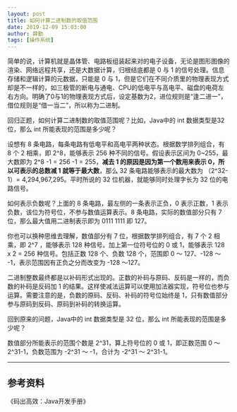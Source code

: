 ```yaml
---
layout: post
title: 如何计算二进制数的取值范围
date: 2019-12-09 15:03:00
author: 薛勤
tags: [操作系统]
---
```

简单的说，计算机就是晶体管、电路板组装起来对的电子设备，无论是图形图像的渲染、网络远程共享，还是大数据计算，归根结底都是 0 与 1 的信号处理。信息存储和逻辑计算的元数据，只能是 0 与 1，但是它们在不同介质里的物理表现方式却是不一样的，如三极管的断电与通电、CPU的低电平与高电平、磁盘的电荷左右方向。明确了0与1的物理表现方式后，设定基数为2，进位规则是“逢二进一”，借位规则是“借一当二”，所以称为二进制。

回归正题，如何计算二进制数的取值范围呢？比如，Java中的 int 数据类型是32位，那么 int 所能表现的范围是多少呢？

设想有 8 条电路，每条电路有低电平和高电平两种状态。根据数学排列组合，有 8 个 2 相乘，即 2^8，能够表示 256 种不同的信号。假设表示区间为 0~255，最大数即为 2^8 -1 = 256 -1 = 255，**减去 1 的原因是因为第一个数用来表示 0，所以可表示的总数减 1 就等于最大数**，那么 32 条电路能够表示的最大数为 （2^32-1）= 4,294,967,295。平时所说的 32 位机器，就能够同时处理字长为 32 位的电路信号。

如何表示负数呢？上面的 8 条电路，最左侧的一条表示正负，0 表示正数，1 表示负数，该位为符号位，不参与数值运算表示。8 条电路，实际的数值部分只有 7 位，那么最大值用二进制表示即为 0111 1111 即 127。

你也可以换种思维去理解，数值部分有 7 位，根据数学排列组合，有 7 个 2 相乘，即 2^7 ，能够表示 128 种信号。加上第一位符号位的 0 或 1，能够表示 128 x 2 = 256 种信号。包括正数 128 个、负数 128 个，范围即 0 ～ 127、-128 ～ -1，表示范围因有正负之分而改变为 -128 ～127。

二进制整数最终都是以补码形式出现的。正数的补码与原码、反码是一样的，而负数的补码是反码加 1 的结果。这样使减法运算可以使用加法器实现，符号位也参与运算。需要注意的是，负数的原码、反码、补码的符号位始终是 1，只有数值部分参与原码到反码、原码到补码的转换运算。

回到原来的问题，Java中的 int 数据类型是 32 位，那么 int 所能表现的范围是多少呢？

数值部分所能表示的范围个数是 2^31，算上符号位的 0 或 1，即正数范围 0 ～ 2^31-1，负数范围为 -2^31 ～ -1，合计为 -2^31 ～ 2^31-1。

---

## 参考资料

《码出高效：Java开发手册》

